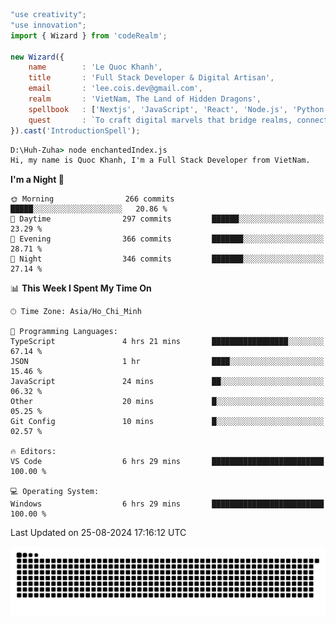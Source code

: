 <!--x axis divider-->

```js 
"use creativity";
"use innovation";
import { Wizard } from 'codeRealm';

new Wizard({
    name        : 'Le Quoc Khanh',
    title       : 'Full Stack Developer & Digital Artisan',
    email       : 'lee.cois.dev@gmail.com',
    realm       : 'VietNam, The Land of Hidden Dragons',
    spellbook   : ['Nextjs', 'JavaScript', 'React', 'Node.js', 'Python', 'Django', 'Cloud Services'],
    quest       : `To craft digital marvels that bridge realms, connect cultures, and bring imagination to life.`,
}).cast('IntroductionSpell');
```

```cmd
D:\Huh-Zuha> node enchantedIndex.js
Hi, my name is Quoc Khanh, I'm a Full Stack Developer from VietNam.
```
<!--START_SECTION:waka-->
**I'm a Night 🦉** 

```text
🌞 Morning                266 commits         █████░░░░░░░░░░░░░░░░░░░░   20.86 % 
🌆 Daytime                297 commits         ██████░░░░░░░░░░░░░░░░░░░   23.29 % 
🌃 Evening                366 commits         ███████░░░░░░░░░░░░░░░░░░   28.71 % 
🌙 Night                  346 commits         ███████░░░░░░░░░░░░░░░░░░   27.14 % 
```


📊 **This Week I Spent My Time On** 

```text
🕑︎ Time Zone: Asia/Ho_Chi_Minh

💬 Programming Languages: 
TypeScript               4 hrs 21 mins       █████████████████░░░░░░░░   67.14 % 
JSON                     1 hr                ████░░░░░░░░░░░░░░░░░░░░░   15.46 % 
JavaScript               24 mins             ██░░░░░░░░░░░░░░░░░░░░░░░   06.32 % 
Other                    20 mins             █░░░░░░░░░░░░░░░░░░░░░░░░   05.25 % 
Git Config               10 mins             █░░░░░░░░░░░░░░░░░░░░░░░░   02.57 % 

🔥 Editors: 
VS Code                  6 hrs 29 mins       █████████████████████████   100.00 % 

💻 Operating System: 
Windows                  6 hrs 29 mins       █████████████████████████   100.00 % 
```


 Last Updated on 25-08-2024 17:16:12 UTC
<!--END_SECTION:waka-->
<picture>
  <source media="(prefers-color-scheme: dark)" srcset="https://raw.githubusercontent.com/leecois/leecois/output/github-contribution-grid-snake-dark.svg">
  <source media="(prefers-color-scheme: light)" srcset="https://raw.githubusercontent.com/leecois/leecois/output/github-contribution-grid-snake.svg">
  <img alt="github contribution grid snake animation" src="https://raw.githubusercontent.com/leecois/leecois/output/github-contribution-grid-snake.svg">
</picture>
